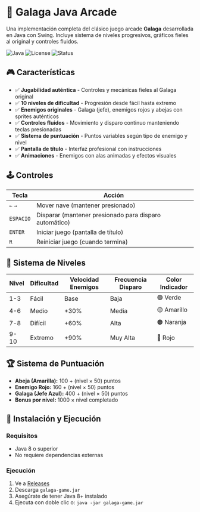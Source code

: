 # 🚀 Galaga Java Arcade

Una implementación completa del clásico juego arcade **Galaga** desarrollada en Java con Swing. Incluye sistema de niveles progresivos, gráficos fieles al original y controles fluidos.

![Java](https://img.shields.io/badge/Java-17+-orange.svg)
![License](https://img.shields.io/badge/License-MIT-blue.svg)
![Status](https://img.shields.io/badge/Status-Complete-green.svg)

## 🎮 Características

- ✅ **Jugabilidad auténtica** - Controles y mecánicas fieles al Galaga original
- ✅ **10 niveles de dificultad** - Progresión desde fácil hasta extremo
- ✅ **Enemigos originales** - Galaga (jefe), enemigos rojos y abejas con sprites auténticos
- ✅ **Controles fluidos** - Movimiento y disparo continuo manteniendo teclas presionadas
- ✅ **Sistema de puntuación** - Puntos variables según tipo de enemigo y nivel
- ✅ **Pantalla de título** - Interfaz profesional con instrucciones
- ✅ **Animaciones** - Enemigos con alas animadas y efectos visuales

## 🕹️ Controles

| Tecla | Acción |
|-------|--------|
| `←` `→` | Mover nave (mantener presionado) |
| `ESPACIO` | Disparar (mantener presionado para disparo automático) |
| `ENTER` | Iniciar juego (pantalla de título) |
| `R` | Reiniciar juego (cuando termina) |

## 🎯 Sistema de Niveles

| Nivel | Dificultad | Velocidad Enemigos | Frecuencia Disparo | Color Indicador |
|-------|------------|-------------------|-------------------|-----------------|
| 1-3   | Fácil      | Base              | Baja              | 🟢 Verde       |
| 4-6   | Medio      | +30%              | Media             | 🟡 Amarillo    |
| 7-8   | Difícil    | +60%              | Alta              | 🟠 Naranja     |
| 9-10  | Extremo    | +90%              | Muy Alta          | 🔴 Rojo        |

## 🏆 Sistema de Puntuación

- **Abeja (Amarilla):** 100 + (nivel × 50) puntos
- **Enemigo Rojo:** 160 + (nivel × 50) puntos  
- **Galaga (Jefe Azul):** 400 + (nivel × 50) puntos
- **Bonus por nivel:** 1000 × nivel completado

## 🚀 Instalación y Ejecución

### Requisitos
- Java 8 o superior
- No requiere dependencias externas

### Ejecución
1. Ve a [Releases](https://github.com/tu-usuario/galaga-java-arcade/releases)
2. Descarga `galaga-game.jar`
3. Asegúrate de tener Java 8+ instalado
4. Ejecuta con doble clic o: `java -jar galaga-game.jar`
